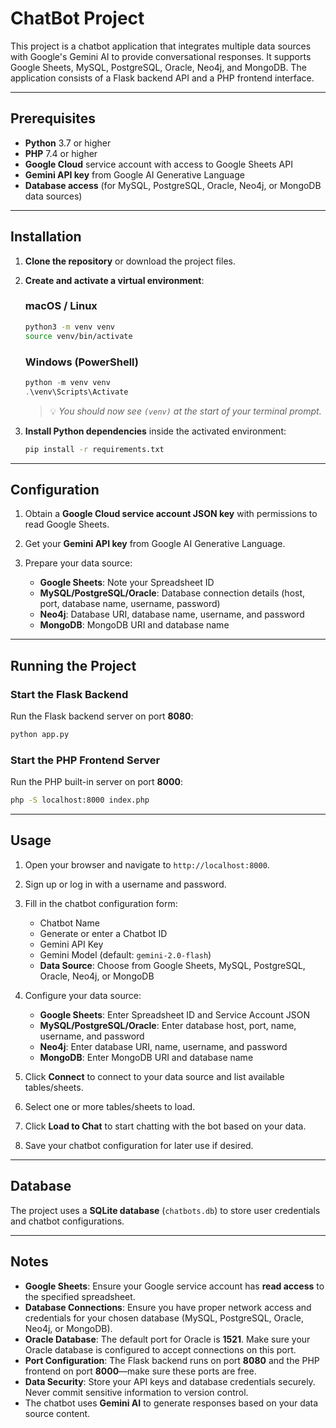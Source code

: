 # ChatBot Project

This project is a chatbot application that integrates multiple data sources with Google's Gemini AI to provide conversational responses. It supports Google Sheets, MySQL, PostgreSQL, Oracle, Neo4j, and MongoDB. The application consists of a Flask backend API and a PHP frontend interface.

---

## Prerequisites

- **Python** 3.7 or higher
- **PHP** 7.4 or higher
- **Google Cloud** service account with access to Google Sheets API
- **Gemini API key** from Google AI Generative Language
- **Database access** (for MySQL, PostgreSQL, Oracle, Neo4j, or MongoDB data sources)

---

## Installation

1. **Clone the repository** or download the project files.

2. **Create and activate a virtual environment**:

   ### macOS / Linux
   ```bash
   python3 -m venv venv
   source venv/bin/activate
   ```

   ### Windows (PowerShell)
   ```powershell
   python -m venv venv
   .\venv\Scripts\Activate
   ```

   > 💡 *You should now see `(venv)` at the start of your terminal prompt.*

3. **Install Python dependencies** inside the activated environment:
   ```bash
   pip install -r requirements.txt
   ```

---

## Configuration

1. Obtain a **Google Cloud service account JSON key** with permissions to read Google Sheets.

2. Get your **Gemini API key** from Google AI Generative Language.

3. Prepare your data source:
   - **Google Sheets**: Note your Spreadsheet ID
   - **MySQL/PostgreSQL/Oracle**: Database connection details (host, port, database name, username, password)
   - **Neo4j**: Database URI, database name, username, and password
   - **MongoDB**: MongoDB URI and database name

---

## Running the Project

### Start the Flask Backend

Run the Flask backend server on port **8080**:

```bash
python app.py
```

### Start the PHP Frontend Server

Run the PHP built-in server on port **8000**:

```bash
php -S localhost:8000 index.php
```

---

## Usage

1. Open your browser and navigate to `http://localhost:8000`.

2. Sign up or log in with a username and password.

3. Fill in the chatbot configuration form:
   - Chatbot Name
   - Generate or enter a Chatbot ID
   - Gemini API Key
   - Gemini Model (default: `gemini-2.0-flash`)
   - **Data Source**: Choose from Google Sheets, MySQL, PostgreSQL, Oracle, Neo4j, or MongoDB

4. Configure your data source:
   - **Google Sheets**: Enter Spreadsheet ID and Service Account JSON
   - **MySQL/PostgreSQL/Oracle**: Enter database host, port, name, username, and password
   - **Neo4j**: Enter database URI, name, username, and password
   - **MongoDB**: Enter MongoDB URI and database name

5. Click **Connect** to connect to your data source and list available tables/sheets.

6. Select one or more tables/sheets to load.

7. Click **Load to Chat** to start chatting with the bot based on your data.

7. Save your chatbot configuration for later use if desired.

---

## Database

The project uses a **SQLite database** (`chatbots.db`) to store user credentials and chatbot configurations.

---

## Notes

- **Google Sheets**: Ensure your Google service account has **read access** to the specified spreadsheet.
- **Database Connections**: Ensure you have proper network access and credentials for your chosen database (MySQL, PostgreSQL, Oracle, Neo4j, or MongoDB).
- **Oracle Database**: The default port for Oracle is **1521**. Make sure your Oracle database is configured to accept connections on this port.
- **Port Configuration**: The Flask backend runs on port **8080** and the PHP frontend on port **8000**—make sure these ports are free.
- **Data Security**: Store your API keys and database credentials securely. Never commit sensitive information to version control.
- The chatbot uses **Gemini AI** to generate responses based on your data source content.
